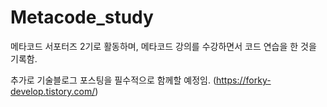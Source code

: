 # Metacode_study
메타코드 서포터즈 2기로 활동하며, 메타코드 강의를 수강하면서 코드 연습을 한 것을 기록함.

추가로 기술블로그 포스팅을 필수적으로 함께할 예정임. (https://forky-develop.tistory.com/)
